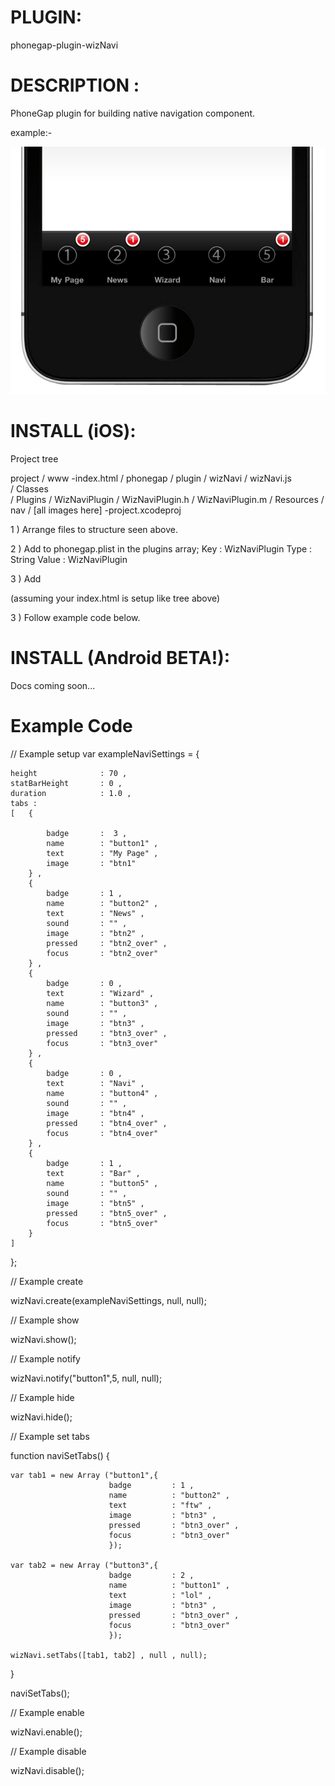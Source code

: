 


# PLUGIN: 

phonegap-plugin-wizNavi



# DESCRIPTION :

PhoneGap plugin for building native navigation component.

example:-

![iPhone example](https://github.com/Wizcorp/phonegap-plugin-wizNavi/raw/master/example.jpg)





# INSTALL (iOS):

Project tree

project
	/ www
		-index.html
		/ phonegap
			/ plugin
				/ wizNavi
					/ wizNavi.js		
	/ Classes	
	/ Plugins
		/ WizNaviPlugin 
			/ WizNaviPlugin.h
			/ WizNaviPlugin.m
	/ Resources
		/ nav
			/ [all images here]
	-project.xcodeproj
	


1 ) Arrange files to structure seen above.

2 ) Add to phonegap.plist in the plugins array;
Key : WizNaviPlugin
Type : String
Value : WizNaviPlugin

3 ) Add <script> tag to your index.html
<script type="text/javascript" charset="utf-8" src="phonegap/plugin/wizNavi/wizNavi.js"></script>
(assuming your index.html is setup like tree above)


3 ) Follow example code below.






# INSTALL (Android BETA!):

Docs coming soon...




# Example Code

// Example setup
var exampleNaviSettings = {
                     
	height 				: 70 ,
	statBarHeight       : 0 ,
	duration            : 1.0 ,
	tabs : 	
	[	{

			badge 		:  3 ,
			name       	: "button1" ,
			text 		: "My Page" ,
			image 		: "btn1"
		} ,
		{
			badge 		: 1 ,
			name       	: "button2" ,
			text 		: "News" ,
			sound 		: "" ,
			image 		: "btn2" ,
			pressed		: "btn2_over" ,
			focus		: "btn2_over" 
		} ,
		{
			badge 		: 0 ,
			text 		: "Wizard" ,
			name       	: "button3" ,
			sound 		: "" ,
			image 		: "btn3" ,
			pressed		: "btn3_over" ,
			focus		: "btn3_over" 
		} ,
		{
			badge 		: 0 ,
			text 		: "Navi" ,
			name       	: "button4" ,
			sound 		: "" ,
			image 		: "btn4" ,
			pressed		: "btn4_over" ,
			focus		: "btn4_over" 
		} ,
		{
			badge 		: 1 ,
			text 		: "Bar" ,
			name       	: "button5" ,
			sound 		: "" ,
			image 		: "btn5" ,
			pressed		: "btn5_over" ,
			focus		: "btn5_over" 
		}
	]
};



// Example create

wizNavi.create(exampleNaviSettings, null, null);


// Example show

wizNavi.show();


// Example notify

wizNavi.notify("button1",5, null, null);


// Example hide

wizNavi.hide();


// Example set tabs

function naviSetTabs()
{
                    
	var tab1 = new Array ("button1",{
	                      badge 		: 1 ,
	                      name          : "button2" ,
	                      text          : "ftw" ,
	                      image 		: "btn3" ,
	                      pressed       : "btn3_over" ,
	                      focus         : "btn3_over" 
	                      });
	
	var tab2 = new Array ("button3",{
	                      badge 		: 2 ,
	                      name          : "button1" ,
	                      text          : "lol" ,
	                      image 		: "btn3" ,
	                      pressed       : "btn3_over" ,
	                      focus         : "btn3_over" 
	                      });
	
	wizNavi.setTabs([tab1, tab2] , null , null);
}

naviSetTabs();



// Example enable

wizNavi.enable();


// Example disable

wizNavi.disable();